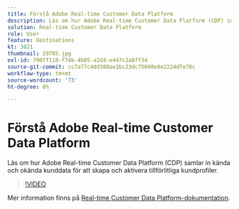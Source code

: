 ```yaml
---
title: Förstå Adobe Real-time Customer Data Platform
description: Läs om hur Adobe Real-time Customer Data Platform (CDP) samlar in kända och okända kunddata för att skapa och aktivera tillförlitliga kundprofiler.
solution: Real-time Customer Data Platform
role: User
feature: Destinations
kt: 3821
thumbnail: 29705.jpg
exl-id: 790ff110-f74b-4b05-a2d4-e447c2a8ff34
source-git-commit: cc7a77c4dd380ae1bc23dc75608e8e2224dfe78c
workflow-type: tm+mt
source-wordcount: '73'
ht-degree: 8%

---
```


# Förstå Adobe Real-time Customer Data Platform

Läs om hur Adobe Real-time Customer Data Platform (CDP) samlar in kända och okända kunddata för att skapa och aktivera tillförlitliga kundprofiler.

>[!VIDEO](https://video.tv.adobe.com/v/29705?quality=12&learn=on)

Mer information finns på [Real-time Customer Data Platform-dokumentation](https://experienceleague.adobe.com/docs/experience-platform/rtcdp/overview.html?lang=sv).
